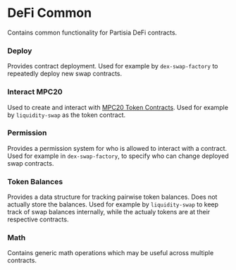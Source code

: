 # DeFi Common

Contains common functionality for Partisia DeFi contracts.

### Deploy
Provides contract deployment. Used for example by `dex-swap-factory` to repeatedly deploy new swap contracts.

### Interact MPC20
Used to create and interact with [MPC20 Token Contracts](https://partisiablockchain.gitlab.io/documentation/smart-contracts/integration/mpc-20-token-contract.html). Used for example by `liquidity-swap` as the token contract.

### Permission
Provides a permission system for who is allowed to interact with a contract. Used for example in `dex-swap-factory`, to specify who can change deployed swap contracts.

### Token Balances
Provides a data structure for tracking pairwise token balances. Does not actually store the balances. Used for example by `liquidity-swap` to keep track of swap balances internally, while the actualy tokens are at their respective contracts.


### Math
Contains generic math operations which may be useful across multiple contracts.
